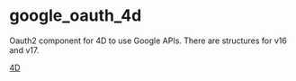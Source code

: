 # google_oauth_4d
Oauth2 component for 4D to use Google APIs. There are structures for v16 and v17.

<a href="https://us.4d.com/" target="_blank">4D</a>
